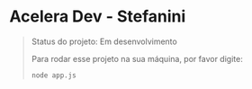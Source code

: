 <h1>Acelera Dev - Stefanini</h1>

> Status do projeto: Em desenvolvimento
>
> Para rodar esse projeto na sua máquina, por favor digite:
>
> ```
> node app.js
> ```
> 